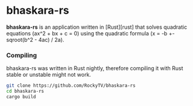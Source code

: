 # bhaskara-rs
**bhaskara-rs** is an application written in [Rust][rust] that solves quadratic equations (ax^2 + bx + c = 0) using the quadratic formula (x = -b +- sqroot(b^2 - 4ac) / 2a).

### Compiling
bhaskara-rs was written in Rust nightly, therefore compiling it with Rust stable or unstable might not work.
```bash
git clone https://github.com/RockyTV/bhaskara-rs
cd bhaskara-rs
cargo build
```
